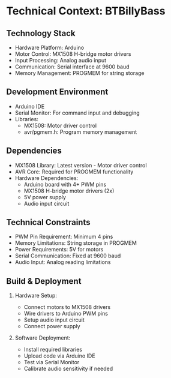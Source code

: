 # Technical Context: BTBillyBass

## Technology Stack
- Hardware Platform: Arduino
- Motor Control: MX1508 H-bridge motor drivers
- Input Processing: Analog audio input
- Communication: Serial interface at 9600 baud
- Memory Management: PROGMEM for string storage

## Development Environment
- Arduino IDE
- Serial Monitor: For command input and debugging
- Libraries:
  - MX1508: Motor driver control
  - avr/pgmem.h: Program memory management

## Dependencies
- MX1508 Library: Latest version - Motor driver control
- AVR Core: Required for PROGMEM functionality
- Hardware Dependencies:
  - Arduino board with 4+ PWM pins
  - MX1508 H-bridge motor drivers (2x)
  - 5V power supply
  - Audio input circuit

## Technical Constraints
- PWM Pin Requirement: Minimum 4 pins
- Memory Limitations: String storage in PROGMEM
- Power Requirements: 5V for motors
- Serial Communication: Fixed at 9600 baud
- Audio Input: Analog reading limitations

## Build & Deployment
1. Hardware Setup:
   - Connect motors to MX1508 drivers
   - Wire drivers to Arduino PWM pins
   - Setup audio input circuit
   - Connect power supply

2. Software Deployment:
   - Install required libraries
   - Upload code via Arduino IDE
   - Test via Serial Monitor
   - Calibrate audio sensitivity if needed 
